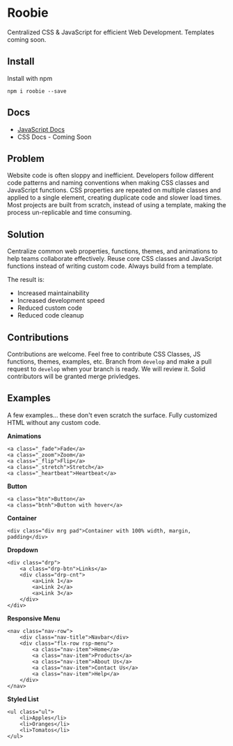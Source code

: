 # Roobie

Centralized CSS & JavaScript for efficient Web Development.  Templates coming soon.

## Install

Install with npm

```shell
npm i roobie --save
```

## Docs

- [JavaScript Docs](docs/js)
- CSS Docs - Coming Soon

## Problem

Website code is often sloppy and inefficient.  Developers follow different code patterns and naming conventions when making CSS classes and JavaScript functions.  CSS properties are repeated on multiple classes and applied to a single element, creating duplicate code and slower load times.  Most projects are built from scratch, instead of using a template, making the process un-replicable and time consuming.

## Solution

Centralize common web properties, functions, themes, and animations to help teams collaborate effectively. Reuse core CSS classes and JavaScript functions instead of writing custom code.  Always build from a template.

The result is:

- Increased maintainability 
- Increased development speed
- Reduced custom code
- Reduced code cleanup

## Contributions

Contributions are welcome.  Feel free to contribute CSS Classes, JS functions, themes, examples, etc.  Branch from `develop` and make a pull request to `develop` when your branch is ready.  We will review it.  Solid contributors will be granted merge privledges.  

## Examples

A few examples... these don't even scratch the surface.  Fully customized HTML without any custom code.

**Animations**
```shell
<a class="_fade">Fade</a>
<a class="_zoom">Zoom</a>
<a class="_flip">Flip</a>
<a class="_stretch">Stretch</a>
<a class="_heartbeat">Heartbeat</a>
```

**Button**
```shell
<a class="btn">Button</a>
<a class="btnh">Button with hover</a>
```

**Container**
```shell
<div class="div mrg pad">Container with 100% width, margin, padding</div>
```

**Dropdown**
```shell
<div class="drp">
    <a class="drp-btn">Links</a>
    <div class="drp-cnt">
        <a>Link 1</a>
        <a>Link 2</a>
        <a>Link 3</a>
    </div>
</div>
```

**Responsive Menu**
```shell
<nav class="nav-row">
    <div class="nav-title">Navbar</div>
    <div class="flx-row rsp-menu">
        <a class="nav-item">Home</a>
        <a class="nav-item">Products</a>
        <a class="nav-item">About Us</a>
        <a class="nav-item">Contact Us</a>
        <a class="nav-item">Help</a>
    </div>
</nav>
```

**Styled List**
```shell
<ul class="ul">
    <li>Apples</li>
    <li>Oranges</li>
    <li>Tomatos</li>
</ul>
```